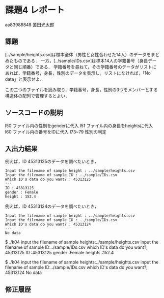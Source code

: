 # 課題4 レポート

aa83988848 薗田光太郎

## 課題

[../sample/heights.csv]は標本全体（男性と女性合わせた14人）のデータをまとめたものである．
一方，[../sample/IDs.csv]は標本14人の学籍番号（身長データと同じ順番）である．
学籍番号を尋ねて，その学籍番号のデータがリストにあれば，学籍番号，身長，性別のデータを表示し，リストになければ，「No data」と表示せよ．

この二つのファイルを読み取り，学籍番号，身長，性別の3つをメンバーとする構造体の配列で管理するとよい．

## ソースコードの説明
l50 ファイル内の性別をgenderに代入
l51 ファイル内の身長をheightsに代入
l60 ファイル内の番号をIDに代入
l73~79  性別の判定

## 入出力結果

例えば，ID 45313125のデータを調べたいとき，

```
Input the filename of sample height : ../sample/heights.csv
Input the filename of sample ID : ../sample/IDs.csv
Which ID's data do you want? : 45313125
---
ID : 45313125
gender : Female
height : 152.4
```

例えば，ID 45313124のデータを調べたいとき，

```
Input the filename of sample height : ../sample/heights.csv
Input the filename of sample ID : ../sample/IDs.csv
Which ID's data do you want? : 45313124
---
No data
```
$ ./k04
input the filename of sample heights:../sample/heights.csv 
input the filename of sample ID:../sample/IDs.csv
which ID's data do you want?; 45313125
ID :45313125
gender :Female
heights :152.4

$ ./k04
input the filename of sample heights:../sample/heights.csv
input the filename of sample ID:../sample/IDs.csv
which ID's data do you want?; 45313124
No data

## 修正履歴

